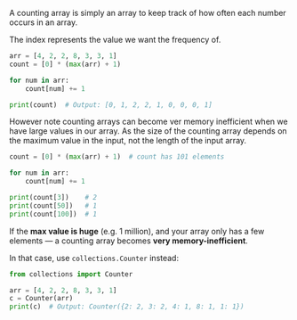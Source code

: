 
A counting array is simply an array to keep track of how often each number occurs in an array. 

The index represents the value we want the frequency of. 
```python
arr = [4, 2, 2, 8, 3, 3, 1]
count = [0] * (max(arr) + 1)

for num in arr:
    count[num] += 1

print(count)  # Output: [0, 1, 2, 2, 1, 0, 0, 0, 1]
```

However note counting arrays can become ver memory inefficient when we have large values in our array. As the size of the counting array depends on the maximum value in the input, not the length of the input array. 


```python
count = [0] * (max(arr) + 1)  # count has 101 elements

for num in arr:
    count[num] += 1

print(count[3])    # 2
print(count[50])   # 1
print(count[100])  # 1
```


If the **max value is huge** (e.g. 1 million), and your array only has a few elements — a counting array becomes **very memory-inefficient**.

In that case, use `collections.Counter` instead:

```python
from collections import Counter

arr = [4, 2, 2, 8, 3, 3, 1]
c = Counter(arr)
print(c)  # Output: Counter({2: 2, 3: 2, 4: 1, 8: 1, 1: 1})
```
